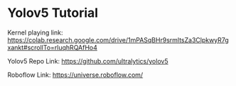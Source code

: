 # Yolov5 Tutorial

Kernel playing link:
https://colab.research.google.com/drive/1mPASqBHr9srmltsZa3ClpkwyR7gxankt#scrollTo=rluqhRQAfHo4

Yolov5 Repo Link:
https://github.com/ultralytics/yolov5

Roboflow Link:
https://universe.roboflow.com/
